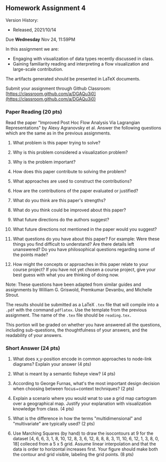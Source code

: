 ## Homework Assignment 4

Version History: 

- Released, 2021/10/14


Due **Wednesday** Nov 24, 11:59PM

In this assignment we are:

- Engaging with visualization of data types recently discussed in class.
- Gaining familiarity reading and interpreting a flow visualization and
  large-scale contribution.


The artifacts generated should be presented in LaTeX documents.

Submit your assignment through Github Classroom: [https://classroom.github.com/a/DGAQu3i0](https://classroom.github.com/a/DGAQu3i0)

### Paper Reading (20 pts)

Read the paper "Improved Post Hoc Flow Analysis Via Lagrangian
Representations" by Alexy Agranovsky et al.  Answer the following questions
which are the same as in the previous assignments.


1. What problem is this paper trying to solve?

2. Why is this problem considered a visualization problem?

3. Why is the problem important?

4. How does this paper contribute to solving the problem? 

5. What approaches are used to construct the contributions?

6. How are the contributions of the paper evaluated or justified? 

7. What do you think are this paper's strengths? 

8. What do you think could be improved about this paper?

9. What future directions do the authors suggest? 

10. What future directions not mentioned in the paper would you suggest?

11. What questions do you have about this paper? For example: Were these things
   you find difficult to understand? Are there details left unanswered? Do you
have philosophical questions regarding some of the points made?

12. How might the concepts or approaches in this paper relate to your course
   project? If you have not yet chosen a course project, give your best guess
with what you are thinking of doing now.

Note: These questions have been adapted from similar guides and assignments by
William G.  Griswold, Premkumar Devanbu, and Michelle Strout.

The results should be submitted as a LaTeX `.tex` file that will compile into
a `.pdf` with the command `pdflatex`. Use the template from the previous
assignment. The name of the `.tex` file should be `reading.tex.`

This portion will be graded on whether you have answered all the questions,
including sub-questions, the thoughtfulness of your answers, and the
readability of your answers.


### Short Answer (24 pts)

1. What does x,y-position encode in common approaches to node-link diagrams?
   Explain your answer (4 pts)

2. What is meant by a semantic fisheye view? (4 pts)

3. According to George Furnas, what's the most important design decision when
   choosing between focus+context techniques? (2 pts)

4. Explain a scenario where you would wnat to use a grid map cartogram over a
   geographical map. Justify your explanation with visualization knowledge from
class. (4 pts)

5. What is the difference in how the terms "multidimensional" and
   "multivariate" are typically used? (2 pts)

6. Use Marching Squares (by hand) to draw the isocontours at 9 for the dataset
   [4, 6, 6, 3, 1, 8, 10, 12, 8, 3, 6, 12, 8, 8, 8, 3, 11, 10, 6, 12, 1, 3, 8,
0, 18]  colleced from a 5 x 5 grid. Assume linear interpolation and that the data is
order to horizontal increases first. Your figure should make both the contour
and grid visible, labeling the grid points. (8 pts)



